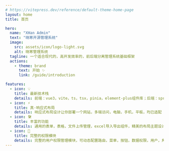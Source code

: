 ```yaml
---
# https://vitepress.dev/reference/default-theme-home-page
layout: home
title: 首页

hero:
  name: "XHan Admin"
  text: "晓寒开源管理系统"
  image:
    src: assets/icon/logo-light.svg
    alt: 晓寒管理系统
  tagline: 一个适合现代的，高开发效率的，前后端分离管理系统基础框架
  actions:
    - theme: brand
      text: 开始 ✨
      link: /guide/introduction

features:
  - icon: 💡
    title: 最新技术栈
    details: 前端：vue3，vite，ts，tsx，pinia，element-plus组件库；后端：springboot3，springcloud，springcloudalibaba微服务架构
  - icon: ⚡️
    title: 真·响应式布局
    details: 响应式布局设计让你部署一个网站，多端访问，电脑，手机，平板，均已适配
  - icon: 🛠️
    title: 丰富的功能
    details: 通用的表单，表格，文件上传管理，excel导入导出组件，精美的布局主题设计，支持暗黑主题
  - icon: 🔩
    title: 完整的权限模块
    details: 完整的用户权限管理模块，可动态配置路由，菜单，按钮，数据权限，用户，角色，岗位，用户组。
---
```

